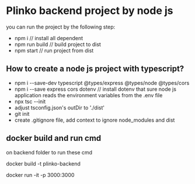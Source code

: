 # Plinko backend project by node js

you can run the project by the following step:

- npm i // install all dependent 
- npm run build // build project to dist
- npm start // run project from dist

## How to create a node js project with typescript?

- npm i --save-dev typescript @types/express @types/node @types/cors
- npm i --save express cors dotenv // install dotenv that sure node js application reads the environment variables from the .env file
- npx tsc --init
- adjust tsconfig.json's outDir to './dist'
- git init
- create .gitignore file, add context to ignore node_modules and dist

## docker build and run cmd

on backend folder to run these cmd

docker build -t plinko-backend

docker run -it -p 3000:3000
